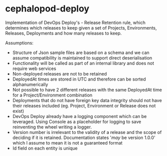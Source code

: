 # cephalopod-deploy
Implementation of DevOps Deploy's - Release Retention rule, which determines which releases to keep given a set of Projects, Environments, Releases, Deployments and how many releases to keep.

Assumptions:
* Structure of Json sample files are based on a schema and we can assume compatibility is maintained to support direct deserialisation
* Functionality will be called as part of an internal library and does not require web services
* Non-deployed releases are not to be retained
* DeployedAt times are stored in UTC and therefore can be sorted alphanumerically
* Not possible to have 2 different releases with the same DeployedAt time for a Project/Environment combination
* Deployments that do not have foreign key data integrity should not have their releases included (eg. Project, Environment or Release does not exist)
* DevOps Deploy already have a logging component which can be leveraged. Using Console as a placeholder for logging to save reinventing the wheel writing a logger.
* Version number is irrelevant to the validity of a release and the scope of deciding if it is retained. Documentation states '*may* be version 1.0.0' which I assume to mean it is not a guaranteed format
* Id field on each entity is unique
